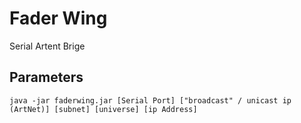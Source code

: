
# Fader Wing

Serial Artent Brige

## Parameters

`java -jar faderwing.jar [Serial Port] ["broadcast" / unicast ip (ArtNet)] [subnet] [universe] [ip Address]`
